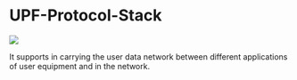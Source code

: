 # UPF-Protocol-Stack

![](/photos/pf_protocol_stack.jpg)

It supports in carrying the user data network between different applications of user equipment and in the network.
